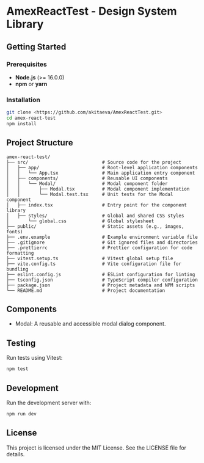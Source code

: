 # AmexReactTest - Design System Library

## Getting Started

### Prerequisites

- **Node.js** (>= 16.0.0)
- **npm** or **yarn**

### Installation

```bash
git clone <https://github.com/akitaeva/AmexReactTest.git>
cd amex-react-test
npm install
```

## Project Structure

```plaintext
amex-react-test/
├── src/                           # Source code for the project
│   ├── app/                       # Root-level application components
│   │   └── App.tsx                # Main application entry component
│   ├── components/                # Reusable UI components
│   │   └── Modal/                 # Modal component folder
│   │       ├── Modal.tsx          # Modal component implementation
│   │       └── Modal.test.tsx     # Unit tests for the Modal component
│   ├── index.tsx                  # Entry point for the component library
│   ├── styles/                    # Global and shared CSS styles
│       └── global.css             # Global stylesheet
├── public/                        # Static assets (e.g., images, fonts)
├── .env.example                   # Example environment variable file
├── .gitignore                     # Git ignored files and directories
├── .prettierrc                    # Prettier configuration for code formatting
├── vitest.setup.ts                # Vitest global setup file
├── vite.config.ts                 # Vite configuration file for bundling
├── eslint.config.js               # ESLint configuration for linting
├── tsconfig.json                  # TypeScript compiler configuration
├── package.json                   # Project metadata and NPM scripts
└── README.md                      # Project documentation
```

## Components

- Modal: A reusable and accessible modal dialog component.

## Testing

Run tests using Vitest:

```bash
npm test
```

## Development

Run the development server with:

```bash
npm run dev
```

## License

This project is licensed under the MIT License. See the LICENSE file for details.

